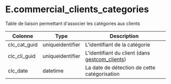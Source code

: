 # E.commercial_clients_categories

Table de liaison permettant d'associer les catégories aux clients

Colonne|Type|Description
---|---|---
clc_cat_guid|uniqueidentifier|L'identifiant de la catégorie 
clc_cli_guid|uniqueidentifier|L'identifiant du client (dans [gestcom_clients](generated_gestcom_clients.md)) 
clc_date|datetime|La date de détection de cette catégorisation 
